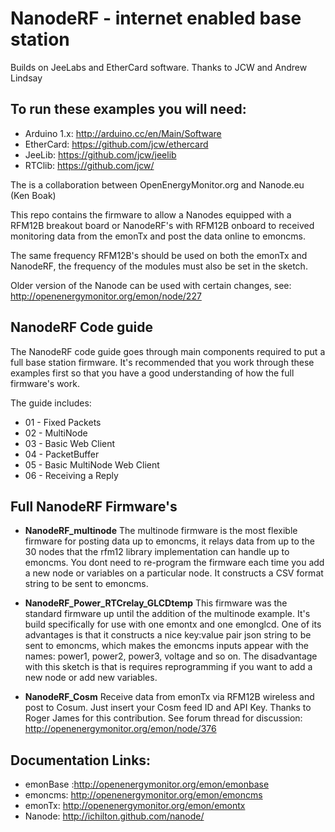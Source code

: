 # NanodeRF - internet enabled base station

Builds on JeeLabs and EtherCard software. Thanks to JCW and Andrew Lindsay

## To run these examples you will need:
* Arduino 1.x:				http://arduino.cc/en/Main/Software
* EtherCard: 					https://github.com/jcw/ethercard
* JeeLib: 					   https://github.com/jcw/jeelib
* RTClib:         https://github.com/jcw/                                                                                                   

The is a collaboration between OpenEnergyMonitor.org and Nanode.eu (Ken Boak) 

This repo contains the firmware to allow a Nanodes equipped with a RFM12B breakout board or NanodeRF's with RFM12B onboard to received monitoring data from the emonTx and post the data online to emoncms.

The same frequency RFM12B's should be used on both the emonTx and NanodeRF, the frequency of the modules must also be set in the sketch.
 
Older version of the Nanode can be used with certain changes, see: http://openenergymonitor.org/emon/node/227

## NanodeRF Code guide
The NanodeRF code guide goes through main components required to put a full base station firmware. It's recommended that you work through these examples first so that you have a good understanding of how the full firmware's work.

The guide includes:

* 01 - Fixed Packets
* 02 - MultiNode
* 03 - Basic Web Client
* 04 - PacketBuffer
* 05 - Basic MultiNode Web Client
* 06 - Receiving a Reply

## Full NanodeRF Firmware's

* **NanodeRF_multinode**
The multinode firmware is the most flexible firmware for posting data up to emoncms, it relays data from up to the 30 nodes that the rfm12 library implementation can handle up to emoncms. You dont need to re-program the firmware each time you add a new node or variables on a particular node. It constructs a CSV format string to be sent to emoncms.

* **NanodeRF_Power_RTCrelay_GLCDtemp**
This firmware was the standard firmware up until the addition of the multinode example. It's build specifically for use with one emontx and one emonglcd. One of its advantages is that it constructs a nice key:value pair json string to be sent to emoncms, which makes the emoncms inputs appear with the names: power1, power2, power3, voltage and so on. The disadvantage with this sketch is that is requires reprogramming if you want to add a new node or add new variables.

* **NanodeRF_Cosm**
Receive data from emonTx via RFM12B wireless and post to Cosum. Just insert your Cosm feed ID and API Key. Thanks to Roger James for this contribution. See forum thread for discussion: http://openenergymonitor.org/emon/node/376

## Documentation Links:
* emonBase :http://openenergymonitor.org/emon/emonbase
* emoncms: http://openenergymonitor.org/emon/emoncms
* emonTx: http://openenergymonitor.org/emon/emontx
* Nanode: http://ichilton.github.com/nanode/
 
